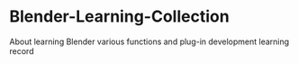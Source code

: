# Blender-Learning-Collection
About learning Blender various functions and plug-in development learning record
